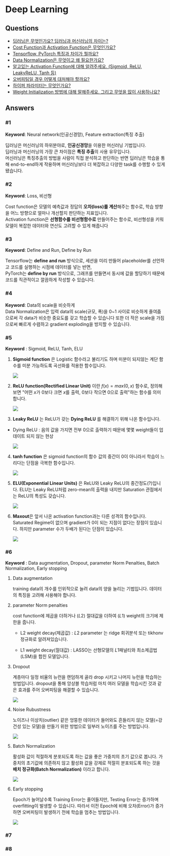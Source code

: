 # Deep Learning

## Questions

- [딥러닝은 무엇인가요? 딥러닝과 머신러닝의 차이는?](#1)
- [Cost Function과 Activation Function은 무엇인가요?](#2)
- [Tensorflow, PyTorch 특징과 차이가 뭘까요?](#3)
- [Data Normalization은 무엇이고 왜 필요한가요?](#4)
- [알고있는 Activation Function에 대해 알려주세요. (Sigmoid, ReLU, LeakyReLU, Tanh 등)](#5)
- [오버피팅일 경우 어떻게 대처해야 할까요?](#6)
- [하이퍼 파라미터는 무엇인가요?](#7)  
- [Weight Initialization 방법에 대해 말해주세요. 그리고 무엇을 많이 사용하나요?](#8)  

## Answers

### #1

**Keyword**: Neural network(인공신경망), Feature extraction(특징 추출)

딥러닝은 머신러닝의 하위분야로, **인공신경망**을 이용한 머신러닝 기법입니다.  
딥러닝과 머신러닝의 가장 큰 차이점은 **특징 추출**의 사용 유무입니다.  
머신러닝은 특징추출의 방법을 사람이 직접 분석하고 판단하는 반면 딥러닝은 학습을 통해 end-to-end하게 작용하며 머신러닝보다 더 복잡하고 다양한 task를 수행할 수 있게 됐습니다.

### #2

**Keyword**: Loss, 비선형

Cost function은 모델의 예측값과 정답의 **오차(loss)를 계산**해주는 함수로, 학습 뱡향을 어느 방향으로 얼마나 개선할지 판단하는 지표입니다.  
Activation function은 **선형함수를 비선형함수로** 만들어주는 함수로, 비선형성을 키워 모델이 복잡한 데이터와 연산도 고려할 수 있게 해줍니다

### #3

**Keyword**: Define and Run, Define by Run

Tensorflow는 **define and run** 방식으로, 세션을 미리 만들어 placeholder를 선언하고 코드를 실행하는 시점에 데이터를 넣는 반면,  
PyTorch는 **define by run** 방식으로, 그래프를 만들면서 동시에 값을 할당하기 때문에 코드를 직관적이고 깔끔하게 작성할 수 있습니다.

### #4
**Keyword**: Data의 scale을 비슷하게  
Data Normalization은 입력 data의 scale(규모, 폭)을 0~1 사이로 비슷하게 줄여줌으로써 각 data가 비슷한 중요도를 갖고 학습할 수 있습니다 또한 더 작은 scale을 가짐으로써 빠르게 수렴하고 gradient exploding을 방지할 수 있습니다.  

### #5 

**Keyword** : Sigmoid, ReLU, Tanh, ELU

1. **Sigmoid function** 은 Logistic 함수라고 불리기도 하며 미분이 되지않는 계단 함수를 미분 가능하도록 곡선화를 적용한 함수입니다.

    ![](https://i.imgur.com/CAPApz8.png)


2. **ReLU function(Rectified Linear Unit)** 이란 $f(x) = max(0,x)$ 함수로, 정의해보면 "어떤 $x$가 0보다 크면 $x$를 출력, 0보다 작으면 0으로 출력"하는 함수를 의미 합니다.

    ![](https://i.imgur.com/q9yS0mL.png)

3. **Leaky ReLU** 는 ReLU가 갖는 **Dying ReLU** 를 해결하기 위해 나온 함수입니다.

- Dying ReLU : 음의 값을 가지면 전부 0으로 출력하기 때문에 몇몇 weight들이 업데이트 되지 않는 현상

    ![](https://i.imgur.com/dyQ6UVQ.png)

4. **tanh function** 은 sigmoid function의 함수 값의 중간이 0이 아니라서 학습이 느리다는 단점을 극복한 함수입니다.

    ![](https://i.imgur.com/ua5y2m5.png)

5. **ELU(Exponential Linear Units)** 은 ReLU와 Leaky ReLU의 중간정도(?)입니다. ELU는 Leaky ReLU처럼 zero-mean의 출력을 내지만 Saturation 관점에서는 ReLU의 특성도 갖습니다.

    ![](https://i.imgur.com/kHinhTl.png)

6. **Maxout**은 앞서 나온 activation function과는 다른 성격의 함수입니다. Saturated Regime이 없으며 gradient가 0이 되는 지점이 없다는 장점이 있습니다. 하지만 parameter 수가 두배가 된다는 단점이 있습니다.

    ![](https://i.imgur.com/RVQ36kg.png)





### #6

**Keyword** : Data augmentation, Dropout, parameter Norm Penalties, Batch Normalization, Early stopping

1. Data augmentation

    training data의 개수를 인위적으로 늘려 data의 양을 늘리는 기법입니다. 데이터의 특징을 고려해 사용해야 합니다.



2. parameter Norm penalties

    cost function에 제곱을 더하거나 ($L2$)  절대값을 더하여 ($L1$) weight의 크기에 제한을 줍니다.
    - L2 weight decay(제곱값) : $L2$ parameter 는 ridge 회귀분석 또는 tikhonv 정규화로 알려져있습니다.

    - L1 weight decay(절대값) : LASSO는 선형모델의 $L1$패널티와 최소제곱법(LSM)을 합친 모델입니다.


3. Dropout

    계층마다 일정 비율의 뉴런을 랜덤하게 골라 drop 시키고 나머지 뉴런을 학습하는 방법입니다. dropout을 통해 앙상블 학습처럼 마치 여러 모델을 학습시킨 것과 같은 효과를 주어 오버피팅을 해결할 수 있습니다.

    ![](https://i.imgur.com/zVHFTkS.png)



4. Noise Rubustness

    노이즈나 이상치(outlier) 같은 엉뚱한 데이터가 들어와도 흔들리지 않는 모델(=강건성 있는 모델)을 만들기 위한 방법으로 일부러 노이즈를 주는 방법입니다.

    ![](https://i.imgur.com/at6Z46N.png)

5. Batch Normalization

    활성화 값이 적절하게 분포되도록 하는 값을 좋은 가중치의 초기 값으로 봅니다.
    가중치의 초기값에 의존하지 않고 활성화 값을 강제로 적절히 분포되도록 하는 것을 **배치 정규화(Batch Normalization)** 이라고 합니다.

    ![](https://i.imgur.com/jPnToAx.png)

6. Early stopping

    Epoch가 늘어날수록 Training Error는 줄어들지만, Testing Error는 증가하며 overfitting이 발생할 수 있습니다. 따라서 이전 Epoch에 비해 오차(Error)가 증가하면 오버피팅이 발생하기 전에 학습을 멈추는 방법입니다.

    ![](https://i.imgur.com/lHlJQH7.png)

### #7

### #8
